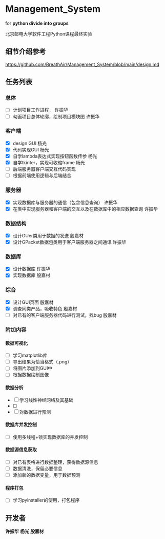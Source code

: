 # Management_System
for **python divide into groups**

北京邮电大学软件工程Python课程最终实验

## 细节介绍参考
https://github.com/BreathAir/Management_System/blob/main/design.md

## 任务列表
### 总体
- [ ] 计划项目工作进程， 许振华
- [ ] 勾画项目总体轮廓，绘制项目模块图 许振华

### 客户端
- [x] design GUI 杨光
- [x] 代码实现GUI 杨光
- [x] 自学lambda表达式实现按钮函数传参 杨光
- [x] 自学tkinter，实现可收缩frame 杨光
- [ ] 后端服务器客户端交互代码实现
- [ ] 根据前端使用逻辑与后端结合

### 服务器
- [x] 实现数据库与服务器的通信（包含信息查询） 许振华
- [x] 在类中实现服务器和客户端的交互以及在数据库中的相应数据查询 许振华

### 数据结构
- [x] 设计GUer类用于数据的发送 殷嘉材
- [x] 设计GPacket数据包类用于客户端服务器之间通讯 许振华

### 数据库
- [x] 设计数据库 许振华
- [x] 实现数据库 殷嘉材

### 综合
- [x] 设计GUI页面 殷嘉材
- [x] 调查同类产品，吸收特色 殷嘉材
- [ ] 对已有的客户端服务器代码进行测试，找bug 殷嘉材

### 附加内容
#### 数据可视化
- [ ] 学习matplotlib库
- [ ] 导出结果为恰当格式（.png）
- [ ] 将图片添加到GUI中
- [ ] 根据数据绘制图像
#### 数据分析 
- [ ] 学习线性神经网络及其基础
- [ ] 
- [ ] 对数据进行预测
#### 数据库并发控制
- [ ] 使用多线程+锁实现数据库的并发控制
#### 数据源信息获取
- [ ] 对已有表格进行数据整理，获得数据源信息
- [ ] 数据清洗，保留必要信息
- [ ] 添加新的数据变量，用于数据预测
#### 程序打包
- [ ] 学习pyinstaller的使用，打包程序

## 开发者
**许振华**
**杨光**
**殷嘉材**
